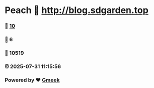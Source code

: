 # Peach :link: http://blog.sdgarden.top 
### :page_facing_up: [10](http://blog.sdgarden.top/tag.html) 
### :speech_balloon: 6 
### :hibiscus: 10519 
### :alarm_clock: 2025-07-31 11:15:56 
### Powered by :heart: [Gmeek](https://github.com/Meekdai/Gmeek)
